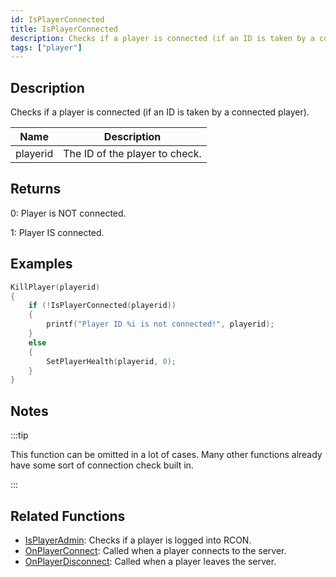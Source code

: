 ```yaml
---
id: IsPlayerConnected
title: IsPlayerConnected
description: Checks if a player is connected (if an ID is taken by a connected player).
tags: ["player"]
---
```


## Description

Checks if a player is connected (if an ID is taken by a connected player).

| Name     | Description                    |
| -------- | ------------------------------ |
| playerid | The ID of the player to check. |

## Returns

0: Player is NOT connected.

1: Player IS connected.

## Examples

```c
KillPlayer(playerid)
{
    if (!IsPlayerConnected(playerid))
    {
        printf("Player ID %i is not connected!", playerid);
    }
    else
    {
        SetPlayerHealth(playerid, 0);
    }
}
```

## Notes

:::tip

This function can be omitted in a lot of cases. Many other functions already have some sort of connection check built in.

:::

## Related Functions

- [IsPlayerAdmin](IsPlayerAdmin): Checks if a player is logged into RCON.
- [OnPlayerConnect](../callbacks/OnPlayerConnect): Called when a player connects to the server.
- [OnPlayerDisconnect](../callbacks/OnPlayerDisconnect): Called when a player leaves the server.
